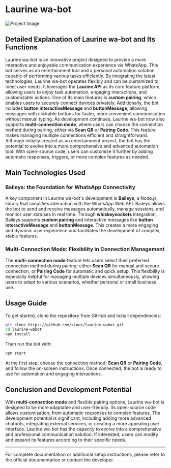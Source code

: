 # Laurine wa-bot

![Project Image](https://pomf2.lain.la/f/u9wt713u.png)

## Detailed Explanation of Laurine wa-bot and Its Functions

Laurine wa-bot is an innovative project designed to provide a more interactive and enjoyable communication experience via WhatsApp. This bot serves as an entertainment tool and a personal automation solution capable of performing various tasks efficiently. By integrating the latest technologies, Laurine wa-bot operates flexibly and can be customized to meet user needs. It leverages the **Laurine API** as its core feature platform, allowing users to enjoy task automation, engaging interactions, and customizable actions. One of its main features is **custom pairing**, which enables users to securely connect devices privately. Additionally, the bot includes **button interactiveMessage** and **buttonMessage**, allowing messages with clickable buttons for faster, more convenient communication without manual typing. As development continues, Laurine wa-bot now also supports **multi-connection mode**, where users can choose the connection method during pairing, either via **Scan QR** or **Pairing Code**. This feature makes managing multiple connections efficient and straightforward. Although initially created as an entertainment project, the bot has the potential to evolve into a more comprehensive and advanced automation tool. With open-source code, users can customize it further by adding automatic responses, triggers, or more complex features as needed.

## Main Technologies Used

### Baileys: the Foundation for WhatsApp Connectivity

A key component in Laurine wa-bot's development is **Baileys**, a Node.js library that simplifies interaction with the WhatsApp Web API. Baileys allows the bot to send and receive messages automatically, manage sessions, and monitor user statuses in real time. Through **whiskeysockets** integration, Baileys supports **custom pairing** and interactive messages like **button interactiveMessage** and **buttonMessage**. This creates a more engaging and dynamic user experience and facilitates the development of complex, stable features.

### Multi-Connection Mode: Flexibility in Connection Management

The **multi-connection mode** feature lets users select their preferred connection method during pairing: either **Scan QR** for manual and secure connection, or **Pairing Code** for automatic and quick setup. This flexibility is especially helpful for managing multiple devices simultaneously, allowing users to adapt to various scenarios, whether personal or small business use.

## Usage Guide

To get started, clone the repository from GitHub and install dependencies:

```bash
git clone https://github.com/kiuur/laurine-wabot.git
cd laurine-wabot
npm install
```

Then run the bot with:

```bash
npm start
```

At the first step, choose the connection method: **Scan QR** or **Pairing Code**, and follow the on-screen instructions. Once connected, the bot is ready to use for automation and engaging interactions.

## Conclusion and Development Potential

With **multi-connection mode** and flexible pairing options, Laurine wa-bot is designed to be more adaptable and user-friendly. Its open-source code allows customization, from automatic responses to complex features. The development potential is significant, including adding more advanced chatbots, integrating external services, or creating a more appealing user interface. Laurine wa-bot has the capacity to evolve into a comprehensive and professional communication solution. If interested, users can modify and expand its features according to their specific needs.

---

For complete documentation or additional setup instructions, please refer to the official documentation or contact the developer.
